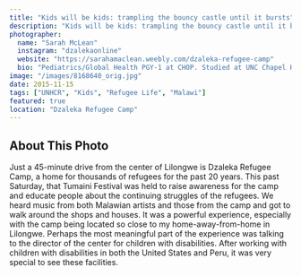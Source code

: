 ```yaml
---
title: "Kids will be kids: trampling the bouncy castle until it bursts"
description: "Kids will be kids: trampling the bouncy castle until it bursts"
photographer:
  name: "Sarah McLean"
  instagram: "dzalekaonline"
  website: "https://sarahamaclean.weebly.com/dzaleka-refugee-camp"
  bio: "Pediatrics/Global Health PGY-1 at CHOP. Studied at UNC Chapel Hill, with experiences in Chile, Peru, and Malawi. Passionate about public health, asylum seeker advocacy, and child mental health. Loves hiking, cross-stitching, thrift shopping, and traveling."
image: "/images/8168640_orig.jpg"
date: 2015-11-15
tags: ["UNHCR", "Kids", "Refugee Life", "Malawi"]
featured: true
location: "Dzaleka Refugee Camp"
---
```


## About This Photo

Just a 45-minute drive from the center of Lilongwe is Dzaleka Refugee Camp, a home for thousands of refugees for the past 20 years. This past Saturday, that Tumaini Festival was held to raise awareness for the camp and educate people about the continuing struggles of the refugees. We heard music from both Malawian artists and those from the camp and got to walk around the shops and houses. It was a powerful experience, especially with the camp being located so close to my home-away-from-home in Lilongwe. Perhaps the most meaningful part of the experience was talking to the director of the center for children with disabilities. After working with children with disabilities in both the United States and Peru, it was very special to see these facilities. 

